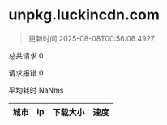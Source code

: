 
  # unpkg.luckincdn.com

  > 更新时间 2025-08-08T00:56:06.492Z
  
  总共请求 0

  请求报错 0

  平均耗时 NaNms

|城市|ip|下载大小|速度|
|-----|----------|---|---|

  